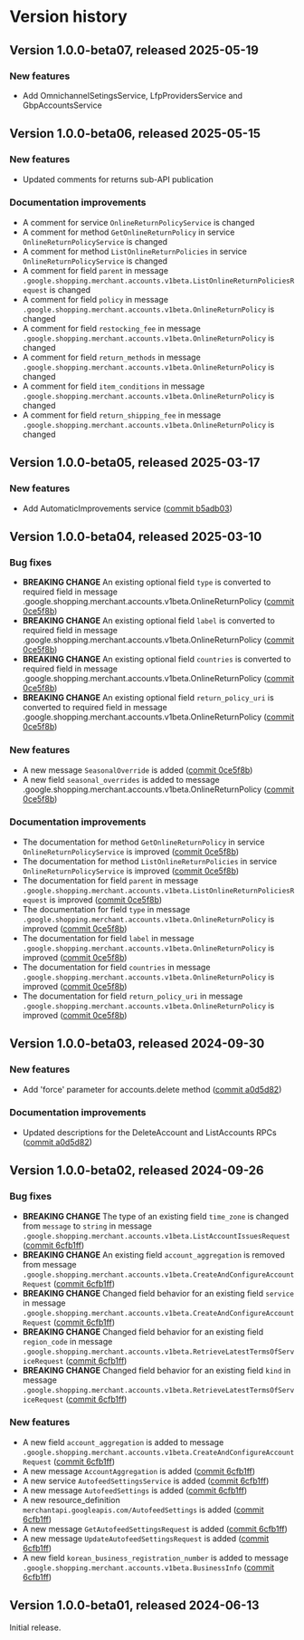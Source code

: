 # Version history

## Version 1.0.0-beta07, released 2025-05-19

### New features

- Add OmnichannelSetingsService, LfpProvidersService and GbpAccountsService

## Version 1.0.0-beta06, released 2025-05-15

### New features

- Updated comments for returns sub-API publication

### Documentation improvements

- A comment for service `OnlineReturnPolicyService` is changed
- A comment for method `GetOnlineReturnPolicy` in service `OnlineReturnPolicyService` is changed
- A comment for method `ListOnlineReturnPolicies` in service `OnlineReturnPolicyService` is changed
- A comment for field `parent` in message `.google.shopping.merchant.accounts.v1beta.ListOnlineReturnPoliciesRequest` is changed
- A comment for field `policy` in message `.google.shopping.merchant.accounts.v1beta.OnlineReturnPolicy` is changed
- A comment for field `restocking_fee` in message `.google.shopping.merchant.accounts.v1beta.OnlineReturnPolicy` is changed
- A comment for field `return_methods` in message `.google.shopping.merchant.accounts.v1beta.OnlineReturnPolicy` is changed
- A comment for field `item_conditions` in message `.google.shopping.merchant.accounts.v1beta.OnlineReturnPolicy` is changed
- A comment for field `return_shipping_fee` in message `.google.shopping.merchant.accounts.v1beta.OnlineReturnPolicy` is changed

## Version 1.0.0-beta05, released 2025-03-17

### New features

- Add AutomaticImprovements service ([commit b5adb03](https://github.com/googleapis/google-cloud-dotnet/commit/b5adb03d690e0b2ab64c80c2bbc2df993c5ec9a2))

## Version 1.0.0-beta04, released 2025-03-10

### Bug fixes

- **BREAKING CHANGE** An existing optional field `type` is converted to required field in message .google.shopping.merchant.accounts.v1beta.OnlineReturnPolicy ([commit 0ce5f8b](https://github.com/googleapis/google-cloud-dotnet/commit/0ce5f8bd4f7da0218f84246e78573332265feb80))
- **BREAKING CHANGE** An existing optional field `label` is converted to required field in message .google.shopping.merchant.accounts.v1beta.OnlineReturnPolicy ([commit 0ce5f8b](https://github.com/googleapis/google-cloud-dotnet/commit/0ce5f8bd4f7da0218f84246e78573332265feb80))
- **BREAKING CHANGE** An existing optional field `countries` is converted to required field in message .google.shopping.merchant.accounts.v1beta.OnlineReturnPolicy ([commit 0ce5f8b](https://github.com/googleapis/google-cloud-dotnet/commit/0ce5f8bd4f7da0218f84246e78573332265feb80))
- **BREAKING CHANGE** An existing optional field `return_policy_uri` is converted to required field in message .google.shopping.merchant.accounts.v1beta.OnlineReturnPolicy ([commit 0ce5f8b](https://github.com/googleapis/google-cloud-dotnet/commit/0ce5f8bd4f7da0218f84246e78573332265feb80))

### New features

- A new message `SeasonalOverride` is added ([commit 0ce5f8b](https://github.com/googleapis/google-cloud-dotnet/commit/0ce5f8bd4f7da0218f84246e78573332265feb80))
- A new field `seasonal_overrides` is added to message .google.shopping.merchant.accounts.v1beta.OnlineReturnPolicy ([commit 0ce5f8b](https://github.com/googleapis/google-cloud-dotnet/commit/0ce5f8bd4f7da0218f84246e78573332265feb80))

### Documentation improvements

- The documentation for method `GetOnlineReturnPolicy` in service `OnlineReturnPolicyService` is improved ([commit 0ce5f8b](https://github.com/googleapis/google-cloud-dotnet/commit/0ce5f8bd4f7da0218f84246e78573332265feb80))
- The documentation for method `ListOnlineReturnPolicies` in service `OnlineReturnPolicyService` is improved ([commit 0ce5f8b](https://github.com/googleapis/google-cloud-dotnet/commit/0ce5f8bd4f7da0218f84246e78573332265feb80))
- The documentation for field `parent` in message `.google.shopping.merchant.accounts.v1beta.ListOnlineReturnPoliciesRequest` is improved ([commit 0ce5f8b](https://github.com/googleapis/google-cloud-dotnet/commit/0ce5f8bd4f7da0218f84246e78573332265feb80))
- The documentation for field `type` in message `.google.shopping.merchant.accounts.v1beta.OnlineReturnPolicy` is improved ([commit 0ce5f8b](https://github.com/googleapis/google-cloud-dotnet/commit/0ce5f8bd4f7da0218f84246e78573332265feb80))
- The documentation for field `label` in message `.google.shopping.merchant.accounts.v1beta.OnlineReturnPolicy` is improved ([commit 0ce5f8b](https://github.com/googleapis/google-cloud-dotnet/commit/0ce5f8bd4f7da0218f84246e78573332265feb80))
- The documentation for field `countries` in message `.google.shopping.merchant.accounts.v1beta.OnlineReturnPolicy` is improved ([commit 0ce5f8b](https://github.com/googleapis/google-cloud-dotnet/commit/0ce5f8bd4f7da0218f84246e78573332265feb80))
- The documentation for field `return_policy_uri` in message `.google.shopping.merchant.accounts.v1beta.OnlineReturnPolicy` is improved ([commit 0ce5f8b](https://github.com/googleapis/google-cloud-dotnet/commit/0ce5f8bd4f7da0218f84246e78573332265feb80))

## Version 1.0.0-beta03, released 2024-09-30

### New features

- Add 'force' parameter for accounts.delete method ([commit a0d5d82](https://github.com/googleapis/google-cloud-dotnet/commit/a0d5d829b426a3a472c6d47116c200664d743600))

### Documentation improvements

- Updated descriptions for the DeleteAccount and ListAccounts RPCs ([commit a0d5d82](https://github.com/googleapis/google-cloud-dotnet/commit/a0d5d829b426a3a472c6d47116c200664d743600))

## Version 1.0.0-beta02, released 2024-09-26

### Bug fixes

- **BREAKING CHANGE** The type of an existing field `time_zone` is changed from `message` to `string` in message `.google.shopping.merchant.accounts.v1beta.ListAccountIssuesRequest` ([commit 6cfb1ff](https://github.com/googleapis/google-cloud-dotnet/commit/6cfb1ffdc3b8d3abd2853c589949be9cf1f31caa))
- **BREAKING CHANGE** An existing field `account_aggregation` is removed from message `.google.shopping.merchant.accounts.v1beta.CreateAndConfigureAccountRequest` ([commit 6cfb1ff](https://github.com/googleapis/google-cloud-dotnet/commit/6cfb1ffdc3b8d3abd2853c589949be9cf1f31caa))
- **BREAKING CHANGE** Changed field behavior for an existing field `service` in message `.google.shopping.merchant.accounts.v1beta.CreateAndConfigureAccountRequest` ([commit 6cfb1ff](https://github.com/googleapis/google-cloud-dotnet/commit/6cfb1ffdc3b8d3abd2853c589949be9cf1f31caa))
- **BREAKING CHANGE** Changed field behavior for an existing field `region_code` in message `.google.shopping.merchant.accounts.v1beta.RetrieveLatestTermsOfServiceRequest` ([commit 6cfb1ff](https://github.com/googleapis/google-cloud-dotnet/commit/6cfb1ffdc3b8d3abd2853c589949be9cf1f31caa))
- **BREAKING CHANGE** Changed field behavior for an existing field `kind` in message `.google.shopping.merchant.accounts.v1beta.RetrieveLatestTermsOfServiceRequest` ([commit 6cfb1ff](https://github.com/googleapis/google-cloud-dotnet/commit/6cfb1ffdc3b8d3abd2853c589949be9cf1f31caa))

### New features

- A new field `account_aggregation` is added to message `.google.shopping.merchant.accounts.v1beta.CreateAndConfigureAccountRequest` ([commit 6cfb1ff](https://github.com/googleapis/google-cloud-dotnet/commit/6cfb1ffdc3b8d3abd2853c589949be9cf1f31caa))
- A new message `AccountAggregation` is added ([commit 6cfb1ff](https://github.com/googleapis/google-cloud-dotnet/commit/6cfb1ffdc3b8d3abd2853c589949be9cf1f31caa))
- A new service `AutofeedSettingsService` is added ([commit 6cfb1ff](https://github.com/googleapis/google-cloud-dotnet/commit/6cfb1ffdc3b8d3abd2853c589949be9cf1f31caa))
- A new message `AutofeedSettings` is added ([commit 6cfb1ff](https://github.com/googleapis/google-cloud-dotnet/commit/6cfb1ffdc3b8d3abd2853c589949be9cf1f31caa))
- A new resource_definition `merchantapi.googleapis.com/AutofeedSettings` is added ([commit 6cfb1ff](https://github.com/googleapis/google-cloud-dotnet/commit/6cfb1ffdc3b8d3abd2853c589949be9cf1f31caa))
- A new message `GetAutofeedSettingsRequest` is added ([commit 6cfb1ff](https://github.com/googleapis/google-cloud-dotnet/commit/6cfb1ffdc3b8d3abd2853c589949be9cf1f31caa))
- A new message `UpdateAutofeedSettingsRequest` is added ([commit 6cfb1ff](https://github.com/googleapis/google-cloud-dotnet/commit/6cfb1ffdc3b8d3abd2853c589949be9cf1f31caa))
- A new field `korean_business_registration_number` is added to message `.google.shopping.merchant.accounts.v1beta.BusinessInfo` ([commit 6cfb1ff](https://github.com/googleapis/google-cloud-dotnet/commit/6cfb1ffdc3b8d3abd2853c589949be9cf1f31caa))

## Version 1.0.0-beta01, released 2024-06-13

Initial release.
